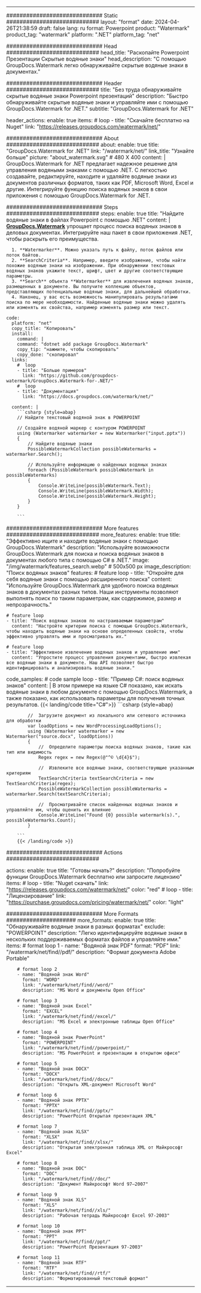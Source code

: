 
---
############################# Static ############################
layout: "format"
date:  2024-04-26T21:38:59
draft: false
lang: ru
format: Powerpoint
product: "Watermark"
product_tag: "watermark"
platform: ".NET"
platform_tag: "net"

############################# Head ############################
head_title: "Раскопайте Powerpoint Презентации Скрытые водяные знаки"
head_description: "С помощью GroupDocs.Watermark легко обнаруживайте скрытые водяные знаки в документах."

############################# Header ############################
title: "Без труда обнаруживайте скрытые водяные знаки Powerpoint презентаций" 
description: "Быстро обнаруживайте скрытые водяные знаки и управляйте ими с помощью GroupDocs.Watermark for .NET."
subtitle: "GroupDocs.Watermark for .NET" 

header_actions:
  enable: true
  items:
    #  loop
    - title: "Скачайте бесплатно на Nuget"
      link: "https://releases.groupdocs.com/watermark/net/"
      
############################# About ############################
about:
    enable: true
    title: "GroupDocs.Watermark for .NET"
    link: "/watermark/net/"
    link_title: "Узнайте больше"
    picture: "about_watermark.svg" # 480 X 400
    content: |
       GroupDocs.Watermark for .NET предлагает надежное решение для управления водяными знаками с помощью .NET. С легкостью создавайте, редактируйте, находите и удаляйте водяные знаки из документов различных форматов, таких как PDF, Microsoft Word, Excel и другие. Интегрируйте функцию поиска водяных знаков в свои приложения с помощью GroupDocs.Watermark for .NET.

############################# Steps ############################
steps:
    enable: true
    title: "Найдите водяные знаки в файлах Powerpoint с помощью .NET"
    content: |
      **[GroupDocs.Watermark](https://products.groupdocs.com/watermark/net/)** упрощает процесс поиска водяных знаков в деловых документах. Интегрируйте наш пакет в свои приложения .NET, чтобы раскрыть его преимущества.
      
      1. **Watermarker**. Можно указать путь к файлу, поток файлов или поток байтов.
      2. **SearchCriteria**. Например, введите изображение, чтобы найти похожие водяные знаки на изображении. При обнаружении текстовых водяных знаков укажите текст, шрифт, цвет и другие соответствующие параметры.
      3. **Search** объекта **Watermarker** для извлечения водяных знаков, размещенных в документе. Вы получите коллекцию объектов, представляющих потенциальные водяные знаки, для дальнейшей обработки.
      4. Наконец, у вас есть возможность манипулировать результатами поиска по мере необходимости. Найденные водяные знаки можно удалять или изменять их свойства, например изменять размер или текст.
   
    code:
      platform: "net"
      copy_title: "Копировать"
      install:
        command: |
        command: "dotnet add package GroupDocs.Watermark"
        copy_tip: "нажмите, чтобы скопировать"
        copy_done: "скопировал"
      links:
        #  loop
        - title: "Больше примеров"
          link: "https://github.com/groupdocs-watermark/GroupDocs.Watermark-for-.NET/"
        #  loop
        - title: "Документация"
          link: "https://docs.groupdocs.com/watermark/net/"
          
      content: |
        ```csharp {style=abap}
        // Найдите текстовый водяной знак в POWERPOINT

        // Создайте водяной маркер с контуром POWERPOINT
        using (Watermarker watermarker = new Watermarker("input.pptx"))
        {
            // Найдите водяные знаки
            PossibleWatermarkCollection possibleWatermarks = watermarker.Search();

            // Используйте информацию о найденных водяных знаках
            foreach (PossibleWatermark possibleWatermark in possibleWatermarks)
            {
                Console.WriteLine(possibleWatermark.Text);
                Console.WriteLine(possibleWatermark.Width);
                Console.WriteLine(possibleWatermark.Height);
            }
        }
        
        ```            

############################# More features ############################
more_features:
  enable: true
  title: "Эффективно ищите и находите водяные знаки с помощью GroupDocs.Watermark"
  description: "Используйте возможности GroupDocs.Watermark для поиска и поиска водяных знаков в документах любого типа с помощью C# в .NET."
  image: "/img/watermark/features_search.webp" # 500x500 px
  image_description: "Поиск водяных знаков"
  features:
    # feature loop
    - title: "Откройте для себя водяные знаки с помощью расширенного поиска"
      content: "Используйте GroupDocs.Watermark для удобного поиска водяных знаков в документах разных типов. Наши инструменты позволяют выполнять поиск по таким параметрам, как содержимое, размер и непрозрачность."

    # feature loop
    - title: "Поиск водяных знаков по настраиваемым параметрам"
      content: "Настройте критерии поиска с помощью GroupDocs.Watermark, чтобы находить водяные знаки на основе определенных свойств, чтобы эффективно управлять ими и просматривать их."

    # feature loop
    - title: "Эффективное извлечение водяных знаков и управление ими"
      content: "Упростите процесс управления документами, быстро извлекая все водяные знаки в документе. Наш API позволяет быстро идентифицировать и анализировать водяные знаки."
      
  code_samples:
    # code sample loop
    - title: "Пример C#: поиск водяных знаков"
      content: |
        В этом примере на языке C# показано, как искать водяные знаки в любом документе с помощью GroupDocs.Watermark, а также показано, как использовать параметры для получения точных результатов.
        {{< landing/code title="C#">}}
        ```csharp {style=abap}
        
            //  Загрузите документ из локального или сетевого источника для обработки
            var loadOptions = new WordProcessingLoadOptions();
            using (Watermarker watermarker = new Watermarker("source.docx", loadOptions))
            {
                //  Определите параметры поиска водяных знаков, такие как тип или видимость
                Regex regex = new Regex(@"^© \d{4}$");

                //  Извлеките все водяные знаки, соответствующие указанным критериям
                TextSearchCriteria textSearchCriteria = new TextSearchCriteria(regex);
                PossibleWatermarkCollection possibleWatermarks = watermarker.Search(textSearchCriteria);

                //  Просматривайте список найденных водяных знаков и управляйте им, чтобы оценить их влияние
                Console.WriteLine("Found {0} possible watermark(s).", possibleWatermarks.Count);
            }

        ```
        {{< /landing/code >}}


############################# Actions ############################

actions:
  enable: true
  title: "Готовы начать?"
  description: "Попробуйте функции GroupDocs.Watermark бесплатно или запросите лицензию"
  items:
    #  loop
    - title: "Nuget скачать"
      link: "https://releases.groupdocs.com/watermark/net/"
      color: "red"
        #  loop
    - title: "Лицензирование"
      link: "https://purchase.groupdocs.com/pricing/watermark/net/"
      color: "light"


############################# More Formats #####################
more_formats:
    enable: true
    title: "Обнаруживайте водяные знаки в разных форматах"
    exclude: "POWERPOINT"
    description: "Легко идентифицируйте водяные знаки в нескольких поддерживаемых форматах файлов и управляйте ими."
    items: 
        # format loop 1
        - name: "Водяной знак PDF"
          format: "PDF"
          link: "/watermark/net/find//pdf/"
          description: "Формат документа Adobe Portable"

        # format loop 2
        - name: "Водяной знак Word"
          format: "WORD"
          link: "/watermark/net/find//word/"
          description: "MS Word и документы Open Office"
          
        # format loop 3
        - name: "Водяной знак Excel"
          format: "EXCEL"
          link: "/watermark/net/find//excel/"
          description: "MS Excel и электронные таблицы Open Office"

        # format loop 4
        - name: "Водяной знак PowerPoint"
          format: "POWERPOINT"
          link: "/watermark/net/find//powerpoint/"
          description: "MS PowerPoint и презентации в открытом офисе"

        # format loop 5
        - name: "Водяной знак DOCX"
          format: "DOCX"
          link: "/watermark/net/find//docx/"
          description: "Открыть XML-документ Microsoft Word"
          
        # format loop 6
        - name: "Водяной знак PPTX"
          format: "PPTX"
          link: "/watermark/net/find//pptx/"
          description: "PowerPoint Открытая презентация XML"
          
        # format loop 7
        - name: "Водяной знак XLSX"
          format: "XLSX"
          link: "/watermark/net/find//xlsx/"
          description: "Открытая электронная таблица XML от Майкрософт Excel"

        # format loop 8
        - name: "Водяной знак DOC"
          format: "DOC"
          link: "/watermark/net/find//doc/"
          description: "Документ Майкрософт Word 97—2007"

        # format loop 9
        - name: "Водяной знак XLS"
          format: "XLS"
          link: "/watermark/net/find//xls/"
          description: "Рабочая тетрадь Майкрософт Excel 97-2003"

        # format loop 10
        - name: "Водяной знак PPT"
          format: "PPT"
          link: "/watermark/net/find//ppt/"
          description: "PowerPoint Презентация 97-2003"

        # format loop 11
        - name: "Водяной знак RTF"
          format: "RTF"
          link: "/watermark/net/find//rtf/"
          description: "Форматированный текстовый формат"

---